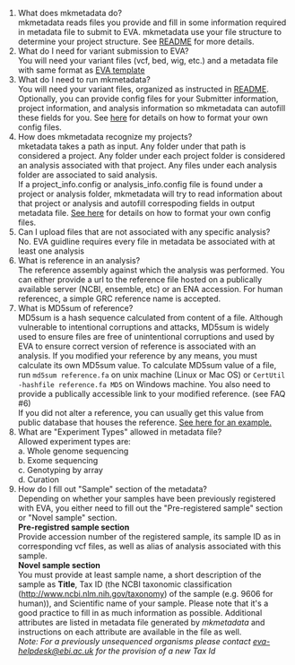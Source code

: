 1. What does mkmetadata do?  
mkmetadata reads files you provide and fill in some information required in metadata file to submit to EVA. mkmetadata use your file structure to determine your project structure. See [README](https://github.com/SichongP/EVA_Instrumentality/blob/master/README.md) for more details.
2. What do I need for variant submission to EVA?  
You will need your variant files (vcf, bed, wig, etc.) and a metadata file with same format as [EVA template](https://github.com/SichongP/EVA_Instrumentality/blob/master/src/EVA_Submission_template.V1.1.0.xlsx) 
3. What do I need to run mkmetadata?  
You will need your variant files, organized as instructed in [README](https://github.com/SichongP/EVA_Instrumentality/blob/master/README.md). Optionally, you can provide config files for your Submitter information, project information, and analysis information so mkmetadata can autofill these fields for you. See [here](https://github.com/SichongP/EVA_Instrumentality/blob/master/config_guidline.md) for details on how to format your own config files.
4. How does mkmetadata recognize my projects?  
mketadata takes a path as input. Any folder under that path is considered a project. Any folder under each project folder is considered an analysis associated with that project. Any files under each analysis folder are associated to said analysis.  
If a project_info.config or analysis_info.config file is found under a project or analysis folder, mkmetadata will try to read information about that project or analysis and autofill correspoding fields in output metadata file. [See here](https://github.com/SichongP/EVA_Instrumentality/blob/master/config_guidline.md) for details on how to format your own config files.
5. Can I upload files that are not associated with any specific analysis?  
No. EVA guidline requires every file in metadata be associated with at least one analysis
6. What is reference in an analysis?  
The reference assembly against which the analysis was performed. You can either provide a url to the reference file hosted on a publically available server (NCBI, ensemble, etc) or an ENA accession. For human referencec, a simple GRC reference name is accepted. 
7. What is MD5sum of reference?  
MD5sum is a hash sequence calculated from content of a file. Although vulnerable to intentional corruptions and attacks, MD5sum is widely used to ensure files are free of unintentional corruptions and used by EVA to ensure correct version of reference is associated with an analysis. If you modified your reference by any means, you must calculate its own MD5sum value. To calculate MD5sum value of a file, run ```md5sum reference.fa``` on unix machine (Linux or Mac OS) or ```CertUtil -hashfile reference.fa MD5``` on Windows machine. You also need to provide a publically accessible link to your modified reference. (see FAQ #6)  
If you did not alter a reference, you can usually get this value from public database that houses the reference. [See here for an example.](http://ftp.ncbi.nlm.nih.gov/genomes/all/GCA/000/001/405/GCA_000001405.27_GRCh38.p12/md5checksums.txt)
8. What are "Experiment Types" allowed in metadata file?  
Allowed experiment types are:  
   a. Whole genome sequencing  
   b. Exome sequencing  
   c. Genotyping by array  
   d. Curation  
9. How do I fill out "Sample" section of the metadata?  
Depending on whether your samples have been previously registered with EVA, you either need to fill out the "Pre-registered sample" section or "Novel sample" section.  
**Pre-registred sample section**  
Provide accession number of the registered sample, its sample ID as in corresponding vcf files, as well as alias of analysis associated with this sample.  
**Novel sample section**  
You must provide at least sample name, a short description of the sample as **Title**, Tax ID (the NCBI taxonomic classification (http://www.ncbi.nlm.nih.gov/taxonomy) of the sample (e.g. 9606 for human)), and Scientific name of your sample. Please note that it's a good practice to fill in as much information as possible. Additional attributes are listed in metadata file generated by *mkmetadata* and instructions on each attribute are available in the file as well.   
*Note: For a previously unsequenced organisms please contact eva-helpdesk@ebi.ac.uk for the provision of a new Tax Id*
